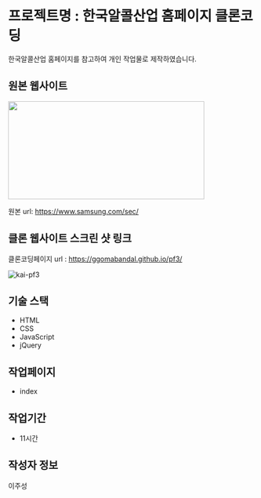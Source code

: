 # 프로젝트명 : 한국알콜산업 홈페이지 클론코딩
한국알콜산업 홈페이지를 참고하여 개인 작업물로 제작하였습니다.

## 원본 웹사이트
<img src="https://github.com/Ggomabandal/pf3/assets/142555219/33f5461a-f8e1-40bd-a1e3-c9b5159a2c81.png" width="400" height="200"/>

원본 url: https://www.samsung.com/sec/

## 클론 웹사이트 스크린 샷 링크
클론코딩페이지 url : https://ggomabandal.github.io/pf3/

![kai-pf3](https://github.com/Ggomabandal/pf3/assets/142555219/3965284d-9f05-402e-9e85-326a1460f8c7)



## 기술 스택
- HTML
- CSS
- JavaScript
- jQuery

## 작업페이지
- index

## 작업기간
- 11시간

## 작성자 정보
이주성
